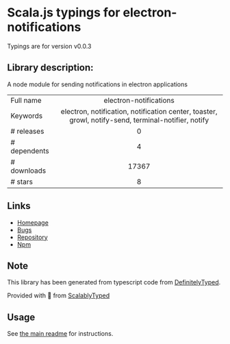 
# Scala.js typings for electron-notifications

Typings are for version v0.0.3

## Library description:
A node module for sending notifications in electron applications

|                    |                 |
| ------------------ | :-------------: |
| Full name          | electron-notifications |
| Keywords           | electron, notification, notification center, toaster, growl, notify-send, terminal-notifier, notify |
| # releases         | 0 |
| # dependents       | 4 |
| # downloads        | 17367 |
| # stars            | 8 |

## Links
- [Homepage](https://github.com/blainesch/electron-notifications#readme)
- [Bugs](https://github.com/blainesch/electron-notifications/issues)
- [Repository](https://github.com/blainesch/electron-notifications)
- [Npm](https://www.npmjs.com/package/electron-notifications)
    


## Note
This library has been generated from typescript code from [DefinitelyTyped](https://definitelytyped.org).

Provided with :purple_heart: from [ScalablyTyped](https://github.com/oyvindberg/ScalablyTyped)

## Usage
See [the main readme](../../readme.md) for instructions.


